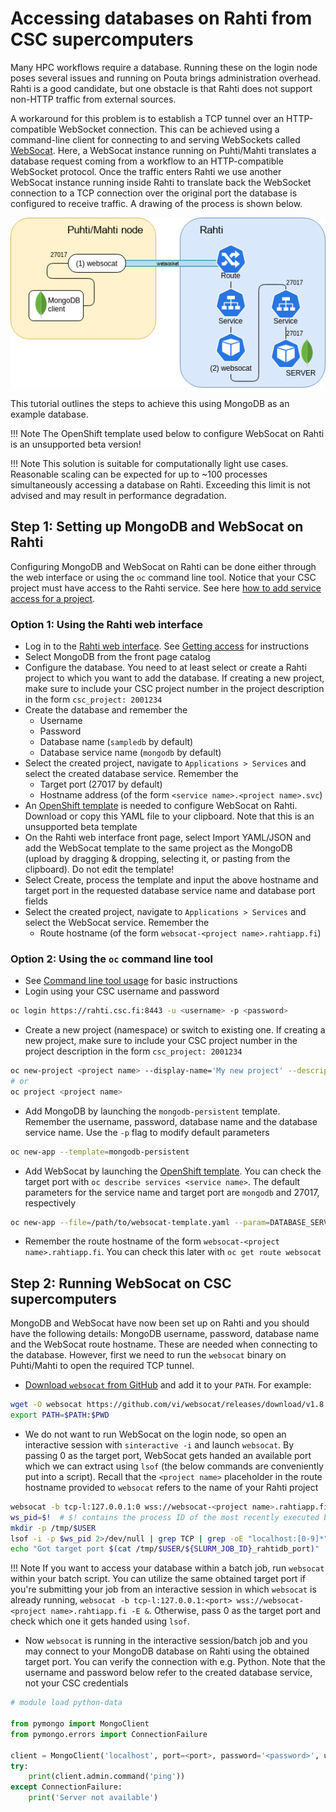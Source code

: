 # Accessing databases on Rahti from CSC supercomputers

Many HPC workflows require a database. Running these on the login node poses several issues and running on Pouta brings administration overhead. Rahti is a good candidate, but one obstacle is that Rahti does not support non-HTTP traffic from external sources.

A workaround for this problem is to establish a TCP tunnel over an HTTP-compatible WebSocket connection. This can be achieved using a command-line client for connecting to and serving WebSockets called [WebSocat](https://github.com/vi/websocat). Here, a WebSocat instance running on Puhti/Mahti translates a database request coming from a workflow to an HTTP-compatible WebSocket protocol. Once the traffic enters Rahti we use another WebSocat instance running inside Rahti to translate back the WebSocket connection to a TCP connection over the original port the database is configured to receive traffic. A drawing of the process is shown below.

![Image illustrating a WebSocket connection bridging CSC's HPC environment and a database service on Rahti](../../../img/websocat-diagram.drawio.png)

This tutorial outlines the steps to achieve this using MongoDB as an example database.

!!! Note
    The OpenShift template used below to configure WebSocat on Rahti is an unsupported beta version!

!!! Note
    This solution is suitable for computationally light use cases. Reasonable scaling can be expected for up to ~100 processes simultaneously accessing a database on Rahti. Exceeding this limit is not advised and may result in performance degradation.

## Step 1: Setting up MongoDB and WebSocat on Rahti

Configuring MongoDB and WebSocat on Rahti can be done either through the web interface or using the `oc` command line tool. Notice that your CSC project must have access to the Rahti service. See here [how to add service access for a project](../../../accounts/how-to-add-service-access-for-project.md).

### Option 1: Using the Rahti web interface

- Log in to the [Rahti web interface](https://rahti.csc.fi:8443). See [Getting access](../access.md) for instructions
- Select MongoDB from the front page catalog
- Configure the database. You need to at least select or create a Rahti project to which you want to add the database. If creating a new project, make sure to include your CSC project number in the project description in the form `csc_project: 2001234`
- Create the database and remember the
    - Username
    - Password
    - Database name (`sampledb` by default)
    - Database service name (`mongodb` by default)
- Select the created project, navigate to `Applications > Services` and select the created database service. Remember the
    - Target port (27017 by default)
    - Hostname address (of the form `<service name>.<project name>.svc`)
- An [OpenShift template](https://github.com/CSCfi/websocat-template/blob/main/websocat-template.yaml) is needed to configure WebSocat on Rahti. Download or copy this YAML file to your clipboard. Note that this is an unsupported beta template
- On the Rahti web interface front page, select Import YAML/JSON and add the WebSocat template to the same project as the MongoDB (upload by dragging & dropping, selecting it, or pasting from the clipboard). Do not edit the template!
- Select Create, process the template and input the above hostname and target port in the requested database service name and database port fields
- Select the created project, navigate to `Applications > Services` and select the WebSocat service. Remember the
    - Route hostname (of the form `websocat-<project name>.rahtiapp.fi`)

### Option 2: Using the `oc` command line tool

- See [Command line tool usage](../usage/cli.md) for basic instructions
- Login using your CSC username and password

```bash
oc login https://rahti.csc.fi:8443 -u <username> -p <password>
```

- Create a new project (namespace) or switch to existing one. If creating a new project, make sure to include your CSC project number in the project description in the form `csc_project: 2001234`

```bash
oc new-project <project name> --display-name='My new project' --description='csc_project: <project number>'
# or
oc project <project name>
```

- Add MongoDB by launching the `mongodb-persistent` template. Remember the username, password, database name and the database service name. Use the `-p` flag to modify default parameters

```bash
oc new-app --template=mongodb-persistent
```

- Add WebSocat by launching the [OpenShift template](https://github.com/CSCfi/websocat-template/blob/main/websocat-template.yaml). You can check the target port with `oc describe services <service name>`. The default parameters for the service name and target port are `mongodb` and 27017, respectively

```bash
oc new-app --file=/path/to/websocat-template.yaml --param=DATABASE_SERVICE=<service name>.<project name>.svc --param=DATABASE_PORT=<port>
```

- Remember the route hostname of the form `websocat-<project name>.rahtiapp.fi`. You can check this later with `oc get route websocat`

## Step 2: Running WebSocat on CSC supercomputers

MongoDB and WebSocat have now been set up on Rahti and you should have the following details: MongoDB username, password, database name and the WebSocat route hostname. These are needed when connecting to the database. However, first we need to run the `websocat` binary on Puhti/Mahti to open the required TCP tunnel.

- [Download `websocat` from GitHub](https://github.com/vi/websocat/releases) and add it to your `PATH`. For example:

```bash
wget -O websocat https://github.com/vi/websocat/releases/download/v1.8.0/websocat_amd64-linux-static
export PATH=$PATH:$PWD
```

- We do not want to run WebSocat on the login node, so open an interactive session with `sinteractive -i` and launch `websocat`. By passing 0 as the target port, WebSocat gets handed an available port which we can extract using `lsof` (the below commands are conveniently put into a script). Recall that the `<project name>` placeholder in the route hostname provided to `websocat` refers to the name of your Rahti project

```bash
websocat -b tcp-l:127.0.0.1:0 wss://websocat-<project name>.rahtiapp.fi -E &
ws_pid=$!  # $! contains the process ID of the most recently executed background command
mkdir -p /tmp/$USER
lsof -i -p $ws_pid 2>/dev/null | grep TCP | grep -oE "localhost:[0-9]*" | cut -d ":" -f2 > /tmp/$USER/${SLURM_JOB_ID}_rahtidb_port
echo "Got target port $(cat /tmp/$USER/${SLURM_JOB_ID}_rahtidb_port)"
```

!!! Note
    If you want to access your database within a batch job, run `websocat` within your batch script. You can utilize the same obtained target port if you're submitting your job from an interactive session in which `websocat` is already running, `websocat -b tcp-l:127.0.0.1:<port> wss://websocat-<project name>.rahtiapp.fi -E &`. Otherwise, pass 0 as the target port and check which one it gets handed using `lsof`.

- Now `websocat` is running in the interactive session/batch job and you may connect to your MongoDB database on Rahti using the obtained target port. You can verify the connection with e.g. Python. Note that the username and password below refer to the created database service, not your CSC credentials

```python
# module load python-data

from pymongo import MongoClient
from pymongo.errors import ConnectionFailure

client = MongoClient('localhost', port=<port>, password='<password>', username='<username>', authSource='<database name>')
try:
    print(client.admin.command('ping'))
except ConnectionFailure:
    print('Server not available')
```
